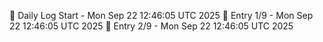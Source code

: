 📅 Daily Log Start - Mon Sep 22 12:46:05 UTC 2025
📌 Entry 1/9 - Mon Sep 22 12:46:05 UTC 2025
📌 Entry 2/9 - Mon Sep 22 12:46:05 UTC 2025
